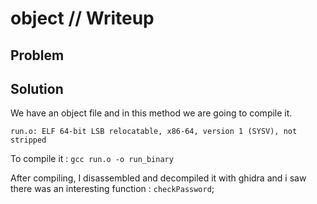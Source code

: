 # object // Writeup

## Problem

## Solution

We have an object file and in this method we are going to compile it.

`run.o: ELF 64-bit LSB relocatable, x86-64, version 1 (SYSV), not stripped`

To compile it : `gcc run.o -o run_binary`

After compiling, I disassembled and decompiled it with ghidra and i saw there was an interesting function : `checkPassword`;

